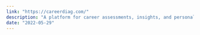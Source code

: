 ```yaml
---
link: "https://careerdiag.com/"
description: "A platform for career assessments, insights, and personalized growth plans."
date: "2022-05-29"
---
```

